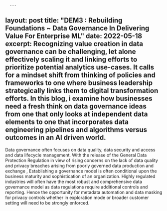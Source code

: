       ---
layout: post
title: "DEM3 : Rebuilding Foundations ~ Data Governance In Delivering Value For Enterprise ML"
date: 2022-05-18
excerpt: Recognizing value creation in data governance can be challenging, let alone effectively scaling it and linking efforts to prioritize potential analytics use-cases. It calls for a mindset shift from thinking of policies and frameworks to one where business leadership strategically links them to digital transformation efforts. In this blog, i examine how businesses need a fresh think on data governance ideas from one that only looks at independent data elements to one that incorporates data engineering pipelines and algorithms versus outcomes in an AI driven world. 
---

Data governance often focuses on data quality, data security and access and data lifecycle management. With the release of the General Data Protection Regulation in view of rising concerns on the lack of data quality and privacy breaches arising from poorly governed data production and exchange , Establishing a governance model is often conditional upon the business maturity and sophistication of an organization. Highly regulated industries will often have the most robust and comprehensive data governance model as data regulations require additional controls and reporting. Hence the opportunity for metadata automation and data masking for privacy controls whether in exploration mode or broader customer setting will need to be strongly enforced. 
